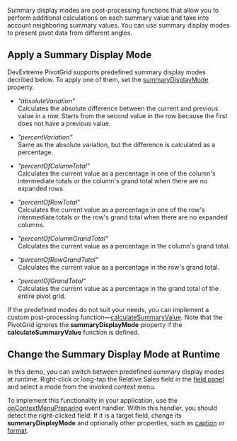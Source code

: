 Summary display modes are post-processing functions that allow you to perform additional calculations on each summary value and take into account neighboring summary values. You can use summary display modes to present pivot data from different angles.

## Apply a Summary Display Mode
DevExtreme PivotGrid supports predefined summary display modes decribed below. To apply one of them, set the [summaryDisplayMode](/Documentation/ApiReference/Data_Layer/PivotGridDataSource/Configuration/fields/#summaryDisplayMode) property. 

- *"absoluteVariation"*            
    Calculates the absolute difference between the current and previous value in a row. Starts from the second value in the row because the first does not have a previous value.

- *"percentVariation"*            
    Same as the absolute variation, but the difference is calculated as a percentage.

- *"percentOfColumnTotal"*            
    Calculates the current value as a percentage in one of the column's intermediate totals or the column's grand total when there are no expanded rows.

- *"percentOfRowTotal"*        
    Calculates the current value as a percentage in one of the row's intermediate totals or the row's grand total when there are no expanded columns.

- *"percentOfColumnGrandTotal"*        
    Calculates the current value as a percentage in the column's grand total.

- *"percentOfRowGrandTotal"*        
    Calculates the current value as a percentage in the row's grand total.

- *"percentOfGrandTotal"*        
    Calculates the current value as a percentage in the grand total of the entire pivot grid.

If the predefined modes do not suit your needs, you can implement a custom post-processing function&mdash;[calculateSummaryValue](/Documentation/ApiReference/Data_Layer/PivotGridDataSource/Configuration/fields/#calculateSummaryValue). Note that the PivotGrid ignores the **summaryDisplayMode** property if the **calculateSummaryValue** function is defined.

## Change the Summary Display Mode at Runtime
In this demo, you can switch between predefined summary display modes at runtime. Right-click or long-tap the Relative Sales field in the [field panel](https://js.devexpress.com/Demos/WidgetsGallery/Demo/PivotGrid/FieldPanel) and select a mode from the invoked context menu.

To implement this functionality in your application, use the [onContextMenuPreparing](/Documentation/ApiReference/UI_Components/dxPivotGrid/Configuration/#onContextMenuPreparing) event handler. Within this handler, you should detect the right-clicked field. If it is a target field, change its **summaryDisplayMode** and optionally other properties, such as [caption](/Documentation/ApiReference/Data_Layer/PivotGridDataSource/Configuration/fields/#caption) or [format](/Documentation/ApiReference/Data_Layer/PivotGridDataSource/Configuration/fields/#format).